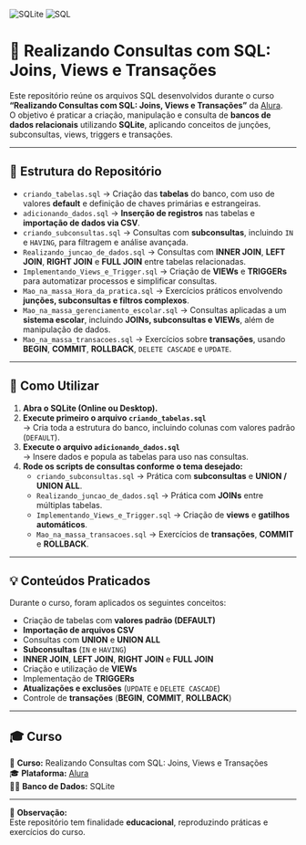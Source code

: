 ![SQLite](https://img.shields.io/badge/SQLite-003B57?style=flat&logo=sqlite&logoColor=white)
![SQL](https://img.shields.io/badge/SQL-F7DF1E?style=flat&logo=sql&logoColor=black)

# 🧠 Realizando Consultas com SQL: Joins, Views e Transações

Este repositório reúne os arquivos SQL desenvolvidos durante o curso **“Realizando Consultas com SQL: Joins, Views e Transações”** da [Alura](https://www.alura.com.br/).  
O objetivo é praticar a criação, manipulação e consulta de **bancos de dados relacionais** utilizando **SQLite**, aplicando conceitos de junções, subconsultas, views, triggers e transações.

---

## 📂 Estrutura do Repositório

- `criando_tabelas.sql` → Criação das **tabelas** do banco, com uso de valores **default** e definição de chaves primárias e estrangeiras.  
- `adicionando_dados.sql` → **Inserção de registros** nas tabelas e **importação de dados via CSV**.  
- `criando_subconsultas.sql` → Consultas com **subconsultas**, incluindo `IN` e `HAVING`, para filtragem e análise avançada.  
- `Realizando_juncao_de_dados.sql` → Consultas com **INNER JOIN**, **LEFT JOIN**, **RIGHT JOIN** e **FULL JOIN** entre tabelas relacionadas.  
- `Implementando_Views_e_Trigger.sql` → Criação de **VIEWs** e **TRIGGERs** para automatizar processos e simplificar consultas.  
- `Mao_na_massa_Hora_da_pratica.sql` → Exercícios práticos envolvendo **junções, subconsultas e filtros complexos**.  
- `Mao_na_massa_gerenciamento_escolar.sql` → Consultas aplicadas a um **sistema escolar**, incluindo **JOINs, subconsultas e VIEWs**, além de manipulação de dados.  
- `Mao_na_massa_transacoes.sql` → Exercícios sobre **transações**, usando **BEGIN**, **COMMIT**, **ROLLBACK**, `DELETE CASCADE` e `UPDATE`.

---

## 🚀 Como Utilizar

1. **Abra o SQLite (Online ou Desktop).**  
2. **Execute primeiro o arquivo `criando_tabelas.sql`**  
   → Cria toda a estrutura do banco, incluindo colunas com valores padrão (`DEFAULT`).  
3. **Execute o arquivo `adicionando_dados.sql`**  
   → Insere dados e popula as tabelas para uso nas consultas.  
4. **Rode os scripts de consultas conforme o tema desejado:**  
   - `criando_subconsultas.sql` → Prática com **subconsultas** e **UNION / UNION ALL**.  
   - `Realizando_juncao_de_dados.sql` → Prática com **JOINs** entre múltiplas tabelas.  
   - `Implementando_Views_e_Trigger.sql` → Criação de **views** e **gatilhos automáticos**.  
   - `Mao_na_massa_transacoes.sql` → Exercícios de **transações**, **COMMIT** e **ROLLBACK**.  

---

## 💡 Conteúdos Praticados

Durante o curso, foram aplicados os seguintes conceitos:

- Criação de tabelas com **valores padrão (DEFAULT)**  
- **Importação de arquivos CSV**  
- Consultas com **UNION** e **UNION ALL**  
- **Subconsultas** (`IN` e `HAVING`)  
- **INNER JOIN**, **LEFT JOIN**, **RIGHT JOIN** e **FULL JOIN**  
- Criação e utilização de **VIEWs**  
- Implementação de **TRIGGERs**  
- **Atualizações e exclusões** (`UPDATE` e `DELETE CASCADE`)  
- Controle de **transações** (**BEGIN**, **COMMIT**, **ROLLBACK**)  

---

## 🎓 Curso

📘 **Curso:** Realizando Consultas com SQL: Joins, Views e Transações  
🎓 **Plataforma:** [Alura](https://www.alura.com.br/)  
🧑‍💻 **Banco de Dados:** SQLite  

---

🧾 **Observação:**  
Este repositório tem finalidade **educacional**, reproduzindo práticas e exercícios do curso.
